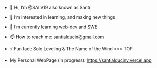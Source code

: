 - 👋 Hi, I’m @SALV19 also known as Santi 
- 👀 I’m interested in learning, and making new things
- 🌱 I’m currently learning web-dev and SWE
- 📫 How to reach me: santialducin@gmail.com
- ⚡ Fun fact: Solo Leveling & The Name of the Wind >>> TOP

- My Personal WebPage (in progress): https://santialducinv.vercel.app
<!---
SALV19/SALV19 is a ✨ special ✨ repository because its `README.md` (this file) appears on your GitHub profile.
You can click the Preview link to take a look at your changes.
--->
